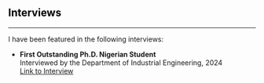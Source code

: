 ## <span style="color: black;">**Interviews**</span>  <!-- black -->
<hr> <!-- This adds a horizontal line -->

I have been featured in the following interviews:

- **First Outstanding Ph.D. Nigerian Student**  
  Interviewed by the Department of Industrial Engineering, 2024  
  [Link to Interview](https://www.linkedin.com/posts/university-of-arizona-systems-and-industrial-engineering_uarizona-systemsengineering-industrialengineering-activity-7216931644228743170-LFa9/?utm_source=share&utm_medium=member_android)

